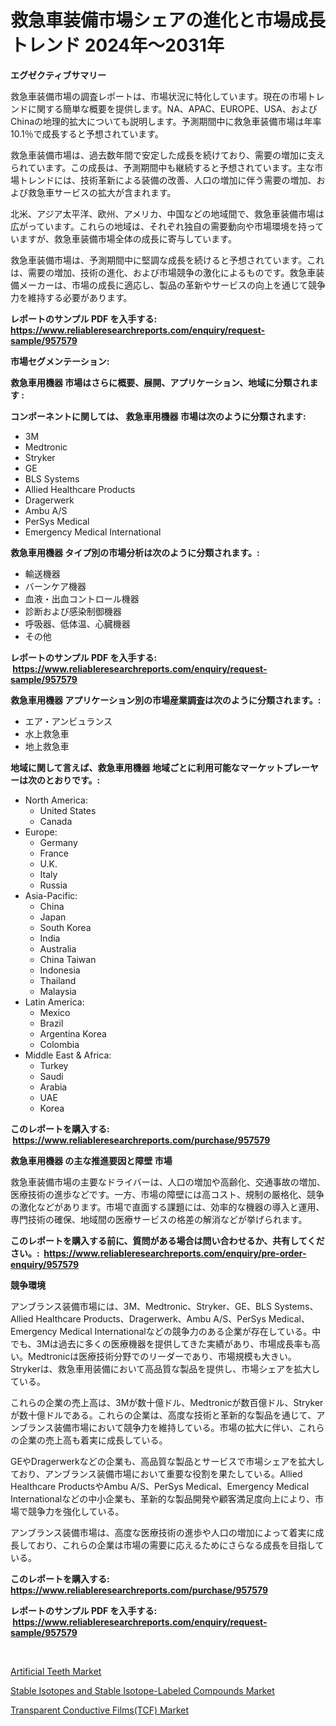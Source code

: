 <p><h1>救急車装備市場シェアの進化と市場成長トレンド 2024年〜2031年</h1></p><p><strong>エグゼクティブサマリー</strong></p>
<p><p>救急車装備市場の調査レポートは、市場状況に特化しています。現在の市場トレンドに関する簡単な概要を提供します。NA、APAC、EUROPE、USA、およびChinaの地理的拡大についても説明します。予測期間中に救急車装備市場は年率10.1％で成長すると予想されています。</p><p>救急車装備市場は、過去数年間で安定した成長を続けており、需要の増加に支えられています。この成長は、予測期間中も継続すると予想されています。主な市場トレンドには、技術革新による装備の改善、人口の増加に伴う需要の増加、および救急車サービスの拡大が含まれます。</p><p>北米、アジア太平洋、欧州、アメリカ、中国などの地域間で、救急車装備市場は広がっています。これらの地域は、それぞれ独自の需要動向や市場環境を持っていますが、救急車装備市場全体の成長に寄与しています。</p><p>救急車装備市場は、予測期間中に堅調な成長を続けると予想されています。これは、需要の増加、技術の進化、および市場競争の激化によるものです。救急車装備メーカーは、市場の成長に適応し、製品の革新やサービスの向上を通じて競争力を維持する必要があります。</p></p>
<p><strong>レポートのサンプル PDF を入手する: <a href="https://www.reliableresearchreports.com/enquiry/request-sample/957579">https://www.reliableresearchreports.com/enquiry/request-sample/957579</a></strong></p>
<p><strong>市場セグメンテーション:</strong></p>
<p><strong> 救急車用機器 市場はさらに概要、展開、アプリケーション、地域に分類されます :</strong></p>
<p><strong>コンポーネントに関しては、 救急車用機器 市場は次のように分類されます: &nbsp;</strong></p>
<p><ul><li>3M</li><li>Medtronic</li><li>Stryker</li><li>GE</li><li>BLS Systems</li><li>Allied Healthcare Products</li><li>Dragerwerk</li><li>Ambu A/S</li><li>PerSys Medical</li><li>Emergency Medical International</li></ul></p>
<p><strong> 救急車用機器 タイプ別の市場分析は次のように分類されます。:</strong></p>
<p><ul><li>輸送機器</li><li>バーンケア機器</li><li>血液・出血コントロール機器</li><li>診断および感染制御機器</li><li>呼吸器、低体温、心臓機器</li><li>その他</li></ul></p>
<p><strong>レポートのサンプル PDF を入手する: &nbsp;<a href="https://www.reliableresearchreports.com/enquiry/request-sample/957579">https://www.reliableresearchreports.com/enquiry/request-sample/957579</a></strong></p>
<p><strong> 救急車用機器 アプリケーション別の市場産業調査は次のように分類されます。:</strong></p>
<p><ul><li>エア・アンビュランス</li><li>水上救急車</li><li>地上救急車</li></ul></p>
<p><strong>地域に関して言えば、救急車用機器 地域ごとに利用可能なマーケットプレーヤーは次のとおりです。:</strong></p>
<p><ul>
    <li>
        North America:
        <ul>
            <li>United States</li>
            <li>Canada</li>
        </ul>
    </li>
    <li>
        Europe:
        <ul>
            <li>Germany</li>
            <li>France</li>
            <li>U.K.</li>
            <li>Italy</li>
            <li>Russia</li>
        </ul>
    </li>
    <li>
        Asia-Pacific:
        <ul>
            <li>China</li>
            <li>Japan</li>
            <li>South Korea</li>
            <li>India</li>
            <li>Australia</li>
            <li>China Taiwan</li>
            <li>Indonesia</li>
            <li>Thailand</li>
            <li>Malaysia</li>
        </ul>
    </li>
    <li>
        Latin America:
        <ul>
            <li>Mexico</li>
            <li>Brazil</li>
            <li>Argentina Korea</li>
            <li>Colombia</li>
        </ul>
    </li>
    <li>
        Middle East & Africa:
        <ul>
            <li>Turkey</li>
            <li>Saudi</li>
            <li>Arabia</li>
            <li>UAE</li>
            <li>Korea</li>
        </ul>
    </li>
    </ul></p>
<p><strong>このレポートを購入する: &nbsp;<a href="https://www.reliableresearchreports.com/purchase/957579">https://www.reliableresearchreports.com/purchase/957579</a></strong></p>
<p><strong>救急車用機器 の主な推進要因と障壁 市場</strong></p>
<p><p>救急車装備市場の主要なドライバーは、人口の増加や高齢化、交通事故の増加、医療技術の進歩などです。一方、市場の障壁には高コスト、規制の厳格化、競争の激化などがあります。市場で直面する課題には、効率的な機器の導入と運用、専門技術の確保、地域間の医療サービスの格差の解消などが挙げられます。</p></p>
<p><strong>このレポートを購入する前に、質問がある場合は問い合わせるか、共有してください。:&nbsp; <a href="https://www.reliableresearchreports.com/enquiry/pre-order-enquiry/957579">https://www.reliableresearchreports.com/enquiry/pre-order-enquiry/957579</a></strong></p>
<p><strong>競争環境</strong></p>
<p><p>アンブランス装備市場には、3M、Medtronic、Stryker、GE、BLS Systems、Allied Healthcare Products、Dragerwerk、Ambu A/S、PerSys Medical、Emergency Medical Internationalなどの競争力のある企業が存在している。中でも、3Mは過去に多くの医療機器を提供してきた実績があり、市場成長率も高い。Medtronicは医療技術分野でのリーダーであり、市場規模も大きい。Strykerは、救急車用装備において高品質な製品を提供し、市場シェアを拡大している。</p><p>これらの企業の売上高は、3Mが数十億ドル、Medtronicが数百億ドル、Strykerが数十億ドルである。これらの企業は、高度な技術と革新的な製品を通じて、アンブランス装備市場において競争力を維持している。市場の拡大に伴い、これらの企業の売上高も着実に成長している。</p><p>GEやDragerwerkなどの企業も、高品質な製品とサービスで市場シェアを拡大しており、アンブランス装備市場において重要な役割を果たしている。Allied Healthcare ProductsやAmbu A/S、PerSys Medical、Emergency Medical Internationalなどの中小企業も、革新的な製品開発や顧客満足度向上により、市場で競争力を強化している。</p><p>アンブランス装備市場は、高度な医療技術の進歩や人口の増加によって着実に成長しており、これらの企業は市場の需要に応えるためにさらなる成長を目指している。</p></p>
<p><strong>このレポートを購入する: &nbsp; <a href="https://www.reliableresearchreports.com/purchase/957579">https://www.reliableresearchreports.com/purchase/957579</a></strong></p>
<p><strong>レポートのサンプル PDF を入手する: &nbsp;<a href="https://www.reliableresearchreports.com/enquiry/request-sample/957579">https://www.reliableresearchreports.com/enquiry/request-sample/957579</a></strong><strong></strong></p>
<p>&nbsp;</p>
<p><p><a href="https://github.com/Sherrillcrooksxa8i18ucf2m/Market-Research-Report-List-1/blob/main/artificial-teeth-market.md">Artificial Teeth Market</a></p><p><a href="https://view.publitas.com/reportprime-1/stable-isotopes-and-stable-isotope-labeled-compounds-market-size-focuses-on-market-dynamics-in-depth-analysis-and-future-projections-of-its-market-forecasted-for-period-from-2023-to-2030/">Stable Isotopes and Stable Isotope-Labeled Compounds Market</a></p><p><a href="https://view.publitas.com/reportprime-1/transparent-conductive-films-tcf-market-size-evaluating-its-market-trends-growth-and-projections-2023-2030/">Transparent Conductive Films(TCF) Market</a></p></p>